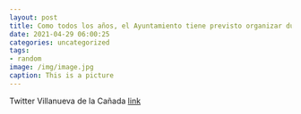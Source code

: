 ```yaml
---
layout: post
title: Como todos los años, el Ayuntamiento tiene previsto organizar durante las vacaciones escolares el Minicampus de verano con: ✅ A...
date: 2021-04-29 06:00:25
categories: uncategorized
tags:
- random
image: /img/image.jpg
caption: This is a picture
---
```

Twitter Villanueva de la Cañada [link](https://twitter.com/AytoVDLCanada/status/1387388428057300994)

